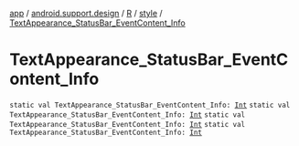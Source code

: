 [app](../../../index.md) / [android.support.design](../../index.md) / [R](../index.md) / [style](index.md) / [TextAppearance_StatusBar_EventContent_Info](.)

# TextAppearance_StatusBar_EventContent_Info

`static val TextAppearance_StatusBar_EventContent_Info: `[`Int`](https://kotlinlang.org/api/latest/jvm/stdlib/kotlin/-int/index.html)
`static val TextAppearance_StatusBar_EventContent_Info: `[`Int`](https://kotlinlang.org/api/latest/jvm/stdlib/kotlin/-int/index.html)
`static val TextAppearance_StatusBar_EventContent_Info: `[`Int`](https://kotlinlang.org/api/latest/jvm/stdlib/kotlin/-int/index.html)
`static val TextAppearance_StatusBar_EventContent_Info: `[`Int`](https://kotlinlang.org/api/latest/jvm/stdlib/kotlin/-int/index.html)